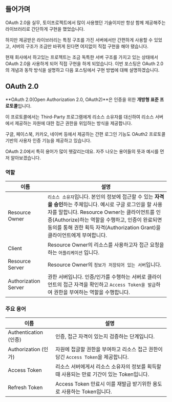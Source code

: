 ## 들어가며
OAuth 2.0을 실무, 토이프로젝트에서 많이 사용했던 기술이지만 항상 함께 제공해주는 라이브러리로 간단하게 구현을 했었습니다. 

하지만 제공받은 라이브러리는 특정 구조를 가진 서버에서만 간편하게 사용할 수 있었고, 서버의 구조가 조금만 바뀌게 된다면 여지없이 직접 구현을 해야 됐습니다.

현재 회사에서 하고있는 프로젝트는 조금 독특한 서버 구조를 가지고 있는 상태에서 OAuth 2.0을 사용하게 되어 직접 구현을 하게 되었습니다. 이번 포스팅은 OAuth 2.0의 개념과 동작 방식을 설명하고 다음 포스팅에서 구현 방법에 대해 설명하겠습니다.

## OAuth 2.0
**OAuth 2.0(Open Authorization 2.0, OAuth2)**은 인증을 위한 **개방형 표준 프로토콜**입니다.

이 프로토콜에서는 Third-Party 프로그램에게 리소스 소유자를 대신하여 리소스 서버에서 제공하는 자원에 대한 접근 권한을 위임하는 방식을 제공합니다.

구글, 페이스북, 카카오, 네이버 등에서 제공하는 간편 로그인 기능도 OAuth2 프로토콜 기반의 사용자 인증 기능을 제공하고 있습니다.

OAuth 2.0에서 특히 용어가 많이 헷갈리는데요. 자주 나오는 용어들의 뜻과 예시를 먼저 알아보겠습니다. 

### 역할

|이름|설명|
|------|---|
|Resource Owner|`리소스 소유자`입니다. 본인의 정보에 접근할 수 있는 **자격을 승인**하는 주체입니다. 예시로 구글 로그인을 할 사용자를 말합니다. Resource Owner는 클라이언트를 인증(Authorize)하는 역할을 수행하고, 인증이 완료되면 동의를 통해 권한 획득 자격(Authorization Grant)을 클라이언트에게 부여합니다. |
|Client|Resource Owner의 리소스를 사용하고자 접근 요청을 하는 `어플리케이션` 입니다.|
|Resource Server|Resource Owner의 `정보가 저장되어 있는 서버`입니다.|
|Authorization Server|권한 서버입니다. 인증/인가를 수행하는 서버로 클라이언트의 접근 자격을 확인하고 `Access Token을 발급`하여 권한을 부여하는 역할을 수행합니다.|

### 주요 용어

|이름|설명|
|------|---|
|Authentication (인증)|인증, 접근 자격이 있는지 검증하는 단계입니다.|
|Authorization (인가)|자원에 접글할 권한을 부여하고 리소스 접근 권한이 담긴 `Access Token`을 제공합니다.|
|Access Token|리소스 서버에게서 리소스 소유자의 정보를 획득할 때 사용되는 만료 기간이 있는 Token입니다.|
|Refresh Token|Access Token 만료시 이를 재발급 받기위한 용도로 사용하는 Token입니다.|
